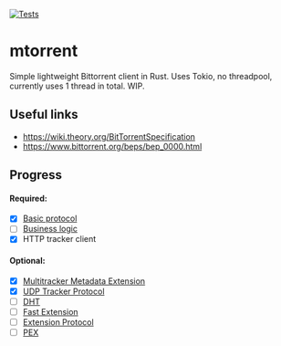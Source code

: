[![Tests](https://github.com/DanglingPointer/mtorrent/actions/workflows/rust.yml/badge.svg)](https://github.com/DanglingPointer/mtorrent/actions/workflows/rust.yml)

# mtorrent
Simple lightweight Bittorrent client in Rust. Uses Tokio, no threadpool, currently uses 1 thread in total. WIP.

## Useful links
- https://wiki.theory.org/BitTorrentSpecification
- https://www.bittorrent.org/beps/bep_0000.html

## Progress
#### Required:
- [x] [Basic protocol](https://www.bittorrent.org/beps/bep_0003.html)
- [ ] [Business logic](https://wiki.theory.org/BitTorrentSpecification#Algorithms)
- [x] HTTP tracker client
#### Optional:
- [x] [Multitracker Metadata Extension](https://www.bittorrent.org/beps/bep_0012.html)
- [x] [UDP Tracker Protocol](https://www.bittorrent.org/beps/bep_0015.html)
- [ ] [DHT](https://www.bittorrent.org/beps/bep_0005.html)
- [ ] [Fast Extension](https://www.bittorrent.org/beps/bep_0006.html)
- [ ] [Extension Protocol](https://www.bittorrent.org/beps/bep_0010.html)
- [ ] [PEX](https://www.bittorrent.org/beps/bep_0011.html)
